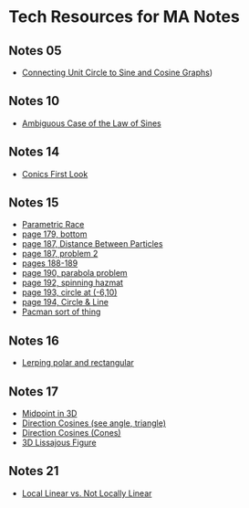# Tech Resources for MA Notes

## Notes 05
* [Connecting Unit Circle to Sine and Cosine Graphs](https://www.geogebra.org/classic/qxqsxzwk))

## Notes 10
* [Ambiguous Case of the Law of Sines](https://www.geogebra.org/m/cbjdbtfq)

## Notes 14
* [Conics First Look](https://www.geogebra.org/classic/s5m9ffse)

## Notes 15
* [Parametric Race](https://www.geogebra.org/classic/mgaaa2rz)
* [page 179, bottom](https://www.geogebra.org/classic/p99b63wb)
* [page 187, Distance Between Particles](https://www.geogebra.org/classic/PeRX5vxR)
* [page 187, problem 2](https://www.geogebra.org/classic/nm6yqafn)
* [pages 188-189](https://www.geogebra.org/classic/yw5jxknn)
* [page 190, parabola problem](https://www.geogebra.org/classic/nhtfbxdc)
* [page 192, spinning hazmat](https://www.geogebra.org/classic/xp44jaq3)
* [page 193, circle at (-6,10)](https://www.geogebra.org/classic/gdduuegt)
* [page 194, Circle & Line](https://www.geogebra.org/classic/aefvjznr)
* [Pacman sort of thing](https://www.geogebra.org/classic/vbbdnggt)

## Notes 16
* [Lerping polar and rectangular](https://www.geogebra.org/classic/zn5sxgcy)

## Notes 17
* [Midpoint in 3D](https://www.geogebra.org/classic/xrq43deh)
* [Direction Cosines (see angle, triangle)](https://www.geogebra.org/classic/yb4hdmjk)
* [Direction Cosines (Cones)](https://www.geogebra.org/classic/ppsjdsdn)
* [3D Lissajous Figure](https://www.geogebra.org/classic/svsj5uu6)

## Notes 21
* [Local Linear vs. Not Locally Linear](https://www.geogebra.org/classic/vjxkdqvj)


<script type="text/javascript">
    document.querySelectorAll('a').forEach(anchor => {
        anchor.setAttribute('target', '_blank');
    });
</script>
